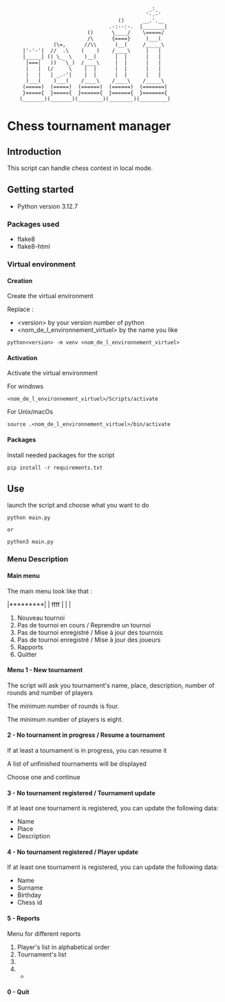                                                   _:_
                                                 '-.-'
                                        ()      __.'.__
                                     .-:--:-.  |_______|
                              ()      \____/    \=====/
                              /\      {====}     )___(
                   (\=,      //\\      )__(     /_____\
         |'-'-'|  //  .\    (    )    /____\     |   |
         |_____| (( \_  \    )__(      |  |      |   |
          |===|   ))  `\_)  /____\     |  |      |   |
          |   |  (/     \    |  |      |  |      |   |
          |   |   | _.-'|    |  |      |  |      |   |
          )___(    )___(    /____\    /____\    /_____\
         (=====)  (=====)  (======)  (======)  (=======)
         }====={  }====={  }======{  }======{  }======={
        (_______)(_______)(________)(________)(_________)

# Chess tournament manager

## Introduction

This script can handle chess contest in local mode.

## Getting started

- Python version 3.12.7

### Packages used

- flake8
- flake8-html

### Virtual environment


#### Creation

Create the virtual environment

Replace :
- \<version> by your version number of python
- <nom_de_l_environnement_virtuel> by the name you like

```
python<version> -m venv <nom_de_l_environnement_virtuel>
```

#### Activation

Activate the virtual environment

For windows
```
<nom_de_l_environnement_virtuel>/Scripts/activate
```

For Unix/macOs

```
source .<nom_de_l_environnement_virtuel>/bin/activate
```

#### Packages

Install needed packages for the script

```
pip install -r requirements.txt
```
## Use

launch the script and choose what you want to do
```
python main.py

or

python3 main.py
```

### Menu Description

#### Main menu

The main menu look like that :

|*********|
| ffff    |
|         |

1. Nouveau tournoi
2. Pas de tournoi en cours / Reprendre un tournoi
3. Pas de tournoi enregistré / Mise à jour des tournois
4. Pas de tournoi enregistré / Mise à jour des joueurs
5. Rapports
0. Quitter

#### Menu 1 - New tournament

The script will ask you tournament's name, place, description, number of rounds and number of players

The minimum number of rounds is four.

The minimum number of players is eight.

#### 2 - No tournament in progress / Resume a tournament

If at least a tournament is in progress, you can resume it

A list of unfinished tournaments will be displayed

Choose one and continue

#### 3 - No tournament registered / Tournament update

If at least one tournament is registered, you can update the following data:

- Name
- Place
- Description

#### 4 - No tournament registered / Player update

If at least one tournament is registered, you can update the following data:

- Name
- Surname
- Birthday
- Chess id

#### 5 - Reports

Menu for different reports

1. Player's list in alphabetical order
2. Tournament's list
3.
0. -

#### 0 - Quit